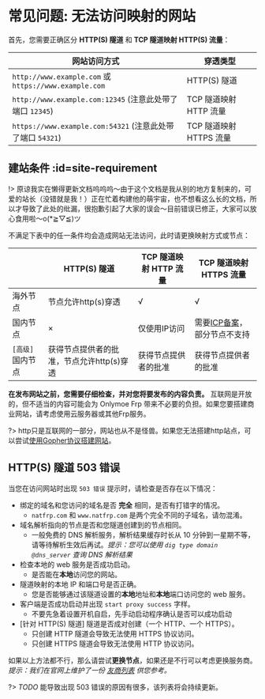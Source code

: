 # 常见问题: 无法访问映射的网站

首先，您需要正确区分 **HTTP(S) 隧道** 和 **TCP 隧道映射 HTTP(S) 流量**：

| 网站访问方式 | 穿透类型 |
| --- | --- |
| `http://www.example.com` 或 `https://www.example.com` | HTTP(S) 隧道 |
| `http://www.example.com:12345` (注意此处带了端口 `12345`) | TCP 隧道映射 HTTP 流量 |
| `https://www.example.com:54321` (注意此处带了端口 `54321`) | TCP 隧道映射 HTTPS 流量 |

## 建站条件 :id=site-requirement

!> 原谅我实在懒得更新文档呜呜呜～由于这个文档是我从别的地方复制来的，可爱的站长（没错就是我！）正在忙着构建他的萌宇宙，也不想看这么长的文档，所以才导致了此处的纰漏，很抱歉引起了大家的误会～目前错误已修正，大家可以放心食用啦～o(*≧▽≦)ツ

不满足下表中的任一条件均会造成网站无法访问，此时请更换映射方式或节点：

|   | HTTP(S) 隧道 | TCP 隧道映射 HTTP 流量 | TCP 隧道映射 HTTPS 流量 |
| --- | --- | --- | --- |
| 海外节点 | 节点允许http(s)穿透 | √ | √ |
| 国内节点 | × | 仅使用IP访问 | 需要[ICP备案](https://baike.baidu.com/item/ICP%E5%A4%87%E6%A1%88)，部分节点不支持 |
| `[高级]` 国内节点 | 获得节点提供者的批准，节点允许http(s)穿透 | 获得节点提供者的批准 | 获得节点提供者的批准 |

**在发布网站之前，您需要仔细检查，并对您将要发布的内容负责。** 互联网是开放的，但不适当的内容可能会为 Onlymoe Frp 带来不必要的负担。如果您要搭建商业网站，请考虑使用云服务器或其他Frp服务。

?> http只是互联网的一部分，网站也从不是怪兽。如果您无法搭建http站点，可以尝试[使用Gopher协议搭建网站](https://lantian.pub/article/modify-website/serve-gopher-with-nginx.lantian/)。

## HTTP(S) 隧道 503 错误

当您在访问网站时出现 `503 错误` 提示时，请检查是否存在以下情况：

+ 绑定的域名和您访问的域名是否 **完全** 相同，是否有打错字的情况。
  - `natfrp.com` 和 `www.natfrp.com` 是两个完全不同的子域名，请勿混淆。
+ 域名解析指向的节点是否和您隧道创建到的节点相同。
  - 一般免费的 DNS 解析服务，解析结果缓存时长从 10 分钟到一星期不等，请等待解析生效后再试。*提示：您可以使用 `dig type domain @dns_server` 查询 DNS 解析结果*
+ 检查本地的 web 服务是否成功启动。
  - 是否能在**本地**访问您的网站。
+ 隧道映射的本地 IP 和端口号是否正确。
  - 您是否能够通过该隧道设置的**本地**地址和**本地**端口访问您的 web 服务。
+ 客户端是否成功启动并出现 `start proxy success` 字样。
  - 不要先急着设置开机自启，先手动启动程序确认是否可以成功启动
+ [针对 HTTP(S) 隧道] 隧道是否成对创建（一个 HTTP、一个 HTTPS）。
  - 只创建 HTTP 隧道会导致无法使用 HTTPS 协议访问。
  - 只创建 HTTPS 隧道会导致无法使用 HTTP 协议访问。

如果以上方法都不行，那么请尝试**更换节点**，如果还是不行可以考虑更换服务商。 *提示：我们在官网上维护了一份 [友商列表](https://www.natfrp.com/peer_vendors.php) 供您参考。*

?> _TODO_ 能导致出现 503 错误的原因有很多，该列表将会持续更新。
